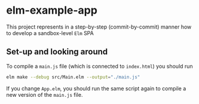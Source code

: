 # elm-example-app
This project represents in a step-by-step (commit-by-commit) manner how to develop a sandbox-level `Elm` SPA

## Set-up and looking around
To compile a `main.js` file (which is connected to `index.html`) you should run
```sh
elm make --debug src/Main.elm --output="./main.js"
```  

If you change `App.elm`, you should run the same script again to compile a new version of the `main.js` file. 
